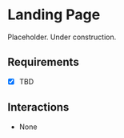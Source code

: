 # Landing Page

Placeholder. Under construction.

## Requirements

- [x] TBD

## Interactions

- None
